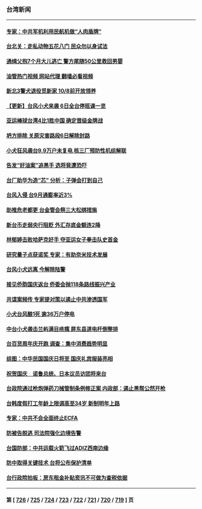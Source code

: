 ### 台湾新闻
---
#### [专家：中共军机利用民航机做“人肉盾牌”](../../pages/ncid1349361/n14089230.md?10061245) 
#### [台北关：走私动物五花八门 民众勿以身试法](../../pages/ncid1349361/n14089021.md?10061245) 
#### [通缉父抱7个月大儿逃亡 警方尾随50公里救回男婴](../../pages/ncid1349361/n14089016.md?10061245) 
#### [油管热门视频 网站代理 翻墙必看视频](http://138.2.39.72:81/youtube.html?epic-marker?10061245)
#### [新北3警犬退役觅新家 10/8前开放领养](../../pages/ncid1349361/n14088980.md?10061245) 
#### [【更新】台风小犬来袭 6日全台停班课一览](../../pages/ncid1349361/n14088878.md?10061245) 
#### [亚运棒球台湾4比1胜中国 确定晋级金牌战](../../pages/ncid1349361/n14088877.md?10061245) 
#### [坍方排除 关原灾害路段6日解除封路](../../pages/ncid1349361/n14088867.md?10061245) 
#### [小犬狂风袭台9.9万户未复电 核三厂预防性机组解联](../../pages/ncid1349361/n14088866.md?10061245) 
#### [告发“好油案”追黑手 选将竟遭恐吓](../../pages/ncid1349361/n14088868.md?10061245) 
#### [台厂助华为造“芯” 分析：子弹会打到自己](../../pages/ncid1349361/n14088859.md?10061245) 
#### [台风入侵  台9月通膨率近3%](../../pages/ncid1349361/n14088806.md?10061245) 
#### [助推危老都更 台金管会祭三大松绑措施](../../pages/ncid1349361/n14088802.md?10061245) 
#### [新台币走弱央行阻贬 外汇存底金额连2降](../../pages/ncid1349361/n14088803.md?10061245) 
#### [林郁婷击败哈萨克好手 夺亚运女子拳击队史首金](../../pages/ncid1349361/n14088841.md?10061245) 
#### [研究量子点获诺奖 专家：有助奈米技术发展](../../pages/ncid1349361/n14088798.md?10061245) 
#### [台风小犬远离 今解除陆警](../../pages/ncid1349361/n14088805.md?10061245) 
#### [接见侨胞国庆返台 侨委会抛118条路线振兴产业](../../pages/ncid1349361/n14088832.md?10061245) 
#### [共谍案频传 专家提对策以遏止中共渗透国军](../../pages/ncid1349361/n14078565.md?10061245) 
#### [小犬台风酿1死 逾36万户停电](../../pages/ncid1349361/n14088808.md?10061245) 
#### [中台小犬袭击兰屿满目疮痍 屏东县道电杆倒整排](../../pages/ncid1349361/n14088812.md?10061245) 
#### [台百货周年庆开跑 调查：集中消费趋势明显](../../pages/ncid1349361/n14088818.md?10061245) 
#### [组图：中华民国国庆日将至 国庆礼宾服装亮相](../../pages/ncid1349361/n14088700.md?10061245) 
#### [祝贺国庆　诺鲁总统、日本议员访团将来台](../../pages/ncid1349361/n14088752.md?10061245) 
#### [台政院通过枪炮弹药刀械管制条例修正案 内政部：遏止黑帮公然开枪](../../pages/ncid1349361/n14088756.md?10061245) 
#### [台韩度假打工年龄上限调高至34岁 新制明年上路](../../pages/ncid1349361/n14088746.md?10061245) 
#### [专家：中共不会全面终止ECFA](../../pages/ncid1349361/n14088731.md?10061245) 
#### [防被告脱逃 司法院强化边境告警](../../pages/ncid1349361/n14088734.md?10061245) 
#### [台国防部：中共运载火箭飞过ADIZ西南边缘](../../pages/ncid1349361/n14088678.md?10061245) 
#### [防中取得关键技术 台将公布保护清单](../../pages/ncid1349361/n14088697.md?10061245) 
#### [台行政院拍板：房东租金补贴资讯不可做为查税依据](../../pages/ncid1349361/n14088698.md?10061245) 

---
#### 第 [ [726](./726.md?10061245) / [725](./725.md?10061245) / [724](./724.md?10061245) / [723](./723.md?10061245) / [722](./722.md?10061245) / [721](./721.md?10061245) / [720](./720.md?10061245) / [719](./719.md?10061245) ] 页
